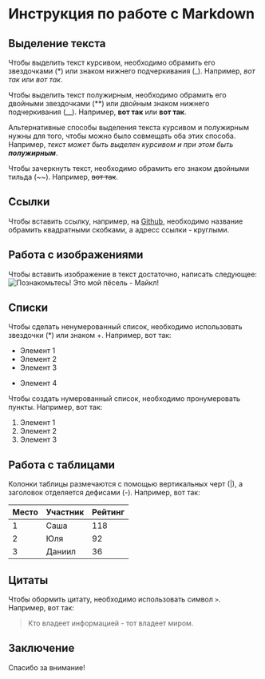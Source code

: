 # Инструкция по работе с Markdown

## Выделение текста

Чтобы выделить текст курсивом, необходимо обрамить его звездочками (*) или знаком нижнего подчеркивания (_). Например, *вот так* или _вот так_.


Чтобы выделить текст полужирным, необходимо обрамить его двойными звездочками (**) или двойным знаком нижнего подчеркивания (__). Например, **вот так** или __вот так__.

Альтернативные способы выделения текста курсивом и полужирным нужны для того, чтобы можно было совмещать оба этих способа. Например, _текст может быть выделен курсивом и при этом быть **полужирным**_.

Чтобы зачеркнуть текст, необходимо обрамить его знаком двойными тильда (~~). Например, ~~вот так~~.

## Ссылки

Чтобы вставить ссылку, например, на [Github](https://github.com/), необходимо название обрамить квадратными скобками, а адресс ссылки - круглыми.

## Работа с изображениями

Чтобы вставить изображение в текст достаточно, написать следующее:
![Познакомьтесь! Это мой пёсель - Майкл!](nGPLuFVsUlU.jpg) 

## Списки

Чтобы сделать ненумерованный список, необходимо использовать звездочки (*) или знаком +. Например, вот так:

* Элемент 1
* Элемент 2
* Элемент 3
+ Элемент 4

Чтобы создать нумерованный список, необходимо пронумеровать пункты. Например, вот так:

1. Элемент 1
2. Элемент 2
3. Элемент 3

## Работа с таблицами

Колонки таблицы размечаются с помощью вертикальных черт (|), а заголовок отделяется дефисами (-). Например, вот так:

| Место | Участник | Рейтинг |
|-------|----------|---------|
| 1     | Саша     | 118     |
| 2     | Юля      | 92      |
| 3     | Даниил   | 36      |

## Цитаты

Чтобы обормить цитату, необходимо использовать символ `>`. Например, вот так:

>Кто владеет информацией - тот владеет миром. 

## Заключение

Спасибо за внимание!